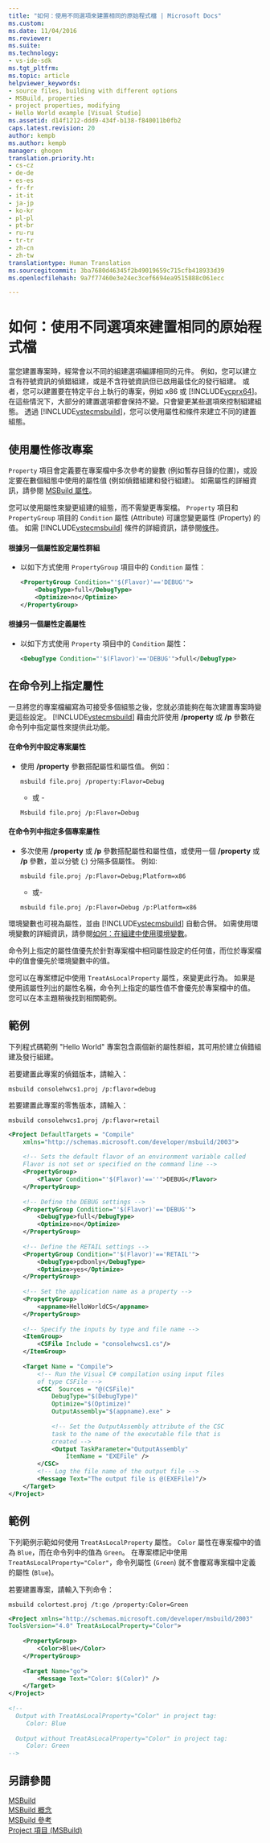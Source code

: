 ```yaml
---
title: "如何：使用不同選項來建置相同的原始程式檔 | Microsoft Docs"
ms.custom: 
ms.date: 11/04/2016
ms.reviewer: 
ms.suite: 
ms.technology:
- vs-ide-sdk
ms.tgt_pltfrm: 
ms.topic: article
helpviewer_keywords:
- source files, building with different options
- MSBuild, properties
- project properties, modifying
- Hello World example [Visual Studio]
ms.assetid: d14f1212-ddd9-434f-b138-f840011b0fb2
caps.latest.revision: 20
author: kempb
ms.author: kempb
manager: ghogen
translation.priority.ht:
- cs-cz
- de-de
- es-es
- fr-fr
- it-it
- ja-jp
- ko-kr
- pl-pl
- pt-br
- ru-ru
- tr-tr
- zh-cn
- zh-tw
translationtype: Human Translation
ms.sourcegitcommit: 3ba7680d46345f2b49019659c715cfb418933d39
ms.openlocfilehash: 9a7f77460e3e24ec3cef6694ea9515888c061ecc

---
```

# <a name="how-to-build-the-same-source-files-with-different-options"></a>如何：使用不同選項來建置相同的原始程式檔
當您建置專案時，經常會以不同的組建選項編譯相同的元件。 例如，您可以建立含有符號資訊的偵錯組建，或是不含符號資訊但已啟用最佳化的發行組建。 或者，您可以建置要在特定平台上執行的專案，例如 x86 或 [!INCLUDE[vcprx64](../extensibility/internals/includes/vcprx64_md.md)]。 在這些情況下，大部分的建置選項都會保持不變。只會變更某些選項來控制組建組態。 透過 [!INCLUDE[vstecmsbuild](../extensibility/internals/includes/vstecmsbuild_md.md)]，您可以使用屬性和條件來建立不同的建置組態。  
  
## <a name="using-properties-to-modify-projects"></a>使用屬性修改專案  
 `Property` 項目會定義要在專案檔中多次參考的變數 (例如暫存目錄的位置)，或設定要在數個組態中使用的屬性值 (例如偵錯組建和發行組建)。 如需屬性的詳細資訊，請參閱 [MSBuild 屬性](../msbuild/msbuild-properties.md)。  
  
 您可以使用屬性來變更組建的組態，而不需變更專案檔。 `Property` 項目和 `PropertyGroup` 項目的 `Condition` 屬性 (Attribute) 可讓您變更屬性 (Property) 的值。 如需 [!INCLUDE[vstecmsbuild](../extensibility/internals/includes/vstecmsbuild_md.md)] 條件的詳細資訊，請參閱[條件](../msbuild/msbuild-conditions.md)。  
  
#### <a name="to-set-a-group-of-properties-based-on-another-property"></a>根據另一個屬性設定屬性群組  
  
-   以如下方式使用 `PropertyGroup` 項目中的 `Condition` 屬性：  
  
    ```xml  
    <PropertyGroup Condition="'$(Flavor)'=='DEBUG'">  
        <DebugType>full</DebugType>  
        <Optimize>no</Optimize>  
    </PropertyGroup>  
    ```  
  
#### <a name="to-define-a-property-based-on-another-property"></a>根據另一個屬性定義屬性  
  
-   以如下方式使用 `Property` 項目中的 `Condition` 屬性：  
  
    ```xml  
    <DebugType Condition="'$(Flavor)'=='DEBUG'">full</DebugType>  
    ```  
  
## <a name="specifying-properties-on-the-command-line"></a>在命令列上指定屬性  
 一旦將您的專案檔編寫為可接受多個組態之後，您就必須能夠在每次建置專案時變更這些設定。 [!INCLUDE[vstecmsbuild](../extensibility/internals/includes/vstecmsbuild_md.md)] 藉由允許使用 **/property** 或 **/p** 參數在命令列中指定屬性來提供此功能。  
  
#### <a name="to-set-a-project-property-at-the-command-line"></a>在命令列中設定專案屬性  
  
-   使用 **/property** 參數搭配屬性和屬性值。 例如：  
  
    ```  
    msbuild file.proj /property:Flavor=Debug  
    ```  
  
     - 或 -  
  
    ```  
    Msbuild file.proj /p:Flavor=Debug  
    ```  
  
#### <a name="to-specify-more-than-one-project-property-at-the-command-line"></a>在命令列中指定多個專案屬性  
  
-   多次使用 **/property** 或 **/p** 參數搭配屬性和屬性值，或使用一個 **/property** 或 **/p** 參數，並以分號 (;) 分隔多個屬性。 例如:   
  
    ```  
    msbuild file.proj /p:Flavor=Debug;Platform=x86  
    ```  
  
     - 或-  
  
    ```  
    msbuild file.proj /p:Flavor=Debug /p:Platform=x86  
    ```  
  
 環境變數也可視為屬性，並由 [!INCLUDE[vstecmsbuild](../extensibility/internals/includes/vstecmsbuild_md.md)] 自動合併。 如需使用環境變數的詳細資訊，請參閱[如何︰在組建中使用環境變數](../msbuild/how-to-use-environment-variables-in-a-build.md)。  
  
 命令列上指定的屬性值優先於針對專案檔中相同屬性設定的任何值，而位於專案檔中的值會優先於環境變數中的值。  
  
 您可以在專案標記中使用 `TreatAsLocalProperty` 屬性，來變更此行為。 如果是使用該屬性列出的屬性名稱，命令列上指定的屬性值不會優先於專案檔中的值。 您可以在本主題稍後找到相關範例。  
  
## <a name="example"></a>範例  
 下列程式碼範例 "Hello World" 專案包含兩個新的屬性群組，其可用於建立偵錯組建及發行組建。  
  
 若要建置此專案的偵錯版本，請輸入：  
  
```  
msbuild consolehwcs1.proj /p:flavor=debug  
```  
  
 若要建置此專案的零售版本，請輸入：  
  
```  
msbuild consolehwcs1.proj /p:flavor=retail  
```  
  
```xml  
<Project DefaultTargets = "Compile"  
    xmlns="http://schemas.microsoft.com/developer/msbuild/2003">  
  
    <!-- Sets the default flavor of an environment variable called   
    Flavor is not set or specified on the command line -->  
    <PropertyGroup>  
        <Flavor Condition="'$(Flavor)'==''">DEBUG</Flavor>  
    </PropertyGroup>  
  
    <!-- Define the DEBUG settings -->  
    <PropertyGroup Condition="'$(Flavor)'=='DEBUG'">  
        <DebugType>full</DebugType>  
        <Optimize>no</Optimize>  
    </PropertyGroup>  
  
    <!-- Define the RETAIL settings -->  
    <PropertyGroup Condition="'$(Flavor)'=='RETAIL'">  
        <DebugType>pdbonly</DebugType>  
        <Optimize>yes</Optimize>  
    </PropertyGroup>  
  
    <!-- Set the application name as a property -->  
    <PropertyGroup>  
        <appname>HelloWorldCS</appname>  
    </PropertyGroup>  
  
    <!-- Specify the inputs by type and file name -->  
    <ItemGroup>  
        <CSFile Include = "consolehwcs1.cs"/>  
    </ItemGroup>  
  
    <Target Name = "Compile">  
        <!-- Run the Visual C# compilation using input files  
        of type CSFile -->  
        <CSC  Sources = "@(CSFile)"  
            DebugType="$(DebugType)"  
            Optimize="$(Optimize)"  
            OutputAssembly="$(appname).exe" >  
  
            <!-- Set the OutputAssembly attribute of the CSC  
            task to the name of the executable file that is   
            created -->  
            <Output TaskParameter="OutputAssembly"  
                ItemName = "EXEFile" />  
        </CSC>  
        <!-- Log the file name of the output file -->  
        <Message Text="The output file is @(EXEFile)"/>  
    </Target>  
</Project>  
```  
  
## <a name="example"></a>範例  
 下列範例示範如何使用 `TreatAsLocalProperty` 屬性。 `Color` 屬性在專案檔中的值為 `Blue`，而在命令列中的值為 `Green`。 在專案標記中使用 `TreatAsLocalProperty="Color"`，命令列屬性 (`Green`) 就不會覆寫專案檔中定義的屬性 (`Blue`)。  
  
 若要建置專案，請輸入下列命令：  
  
```  
msbuild colortest.proj /t:go /property:Color=Green  
```  
  
```xml  
<Project xmlns="http://schemas.microsoft.com/developer/msbuild/2003"  
ToolsVersion="4.0" TreatAsLocalProperty="Color">  
  
    <PropertyGroup>  
        <Color>Blue</Color>  
    </PropertyGroup>  
  
    <Target Name="go">  
        <Message Text="Color: $(Color)" />  
    </Target>  
</Project>  
  
<!--  
  Output with TreatAsLocalProperty="Color" in project tag:  
     Color: Blue  
  
  Output without TreatAsLocalProperty="Color" in project tag:  
     Color: Green  
-->  
```  
  
## <a name="see-also"></a>另請參閱  
[ MSBuild](../msbuild/msbuild.md)  
 [MSBuild 概念](../msbuild/msbuild-concepts.md)   
 [MSBuild 參考](../msbuild/msbuild-reference.md)   
 [Project 項目 (MSBuild)](../msbuild/project-element-msbuild.md)


<!--HONumber=Feb17_HO4-->


